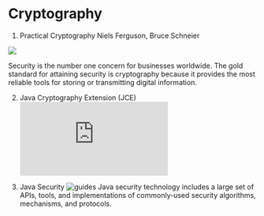 # Cryptography

1. Practical Cryptography Niels Ferguson, Bruce Schneier

![](https://images-na.ssl-images-amazon.com/images/I/41LLwfr27lL._SX397_BO1,204,203,200_.jpg)


Security is the number one concern for businesses worldwide. The gold standard for attaining security is cryptography because it provides the most reliable tools for storing or transmitting digital information.

2.  Java Cryptography Extension (JCE) ![1.2.2](http://www.oracle.com/technetwork/java/javasebusiness/downloads/java-archive-downloads-java-plat-419418.html#JCE-1_2_2-G-JS)

3. Java Security ![guides](https://docs.oracle.com/javase/8/docs/technotes/guides/security/)
Java security technology includes a large set of APIs, tools, and implementations of commonly-used security algorithms, mechanisms, and protocols.
